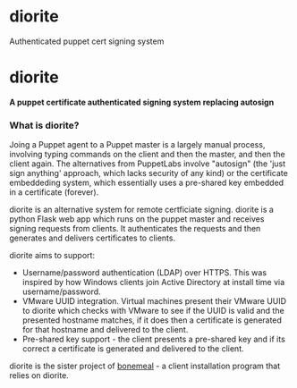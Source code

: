 # diorite
Authenticated puppet cert signing system

# diorite

__A puppet certificate authenticated signing system replacing autosign__

### What is diorite?

Joing a Puppet agent to a Puppet master is a largely manual process, involving typing commands on the client and then the master, and then the client again. The alternatives from PuppetLabs involve "autosign" (the 'just sign anything' approach, which lacks security of any kind) or the certificate embeddeding system, which essentially uses a pre-shared key embedded in a certificate (forever).

diorite is an alternative system for remote certficiate signing. diorite is a python Flask web app which runs on the puppet master and receives signing requests from clients. It authenticates the requests and then generates and delivers certificates to clients. 

diorite aims to support:

- Username/password authentication (LDAP) over HTTPS. This was inspired by how Windows clients join Active Directory at install time via username/password.
- VMware UUID integration. Virtual machines present their VMware UUID to diorite which checks with VMware to see if the UUID is valid and the presented hostname matches, if it does then a certificate is generated for that hostname and delivered to the client.
- Pre-shared key support - the client presents a pre-shared key and if its correct a certificate is generated and delivered to the client.

diorite is the sister project of [bonemeal](https://github.com/southampton/bonemeal) - a client installation program that relies on diorite.
